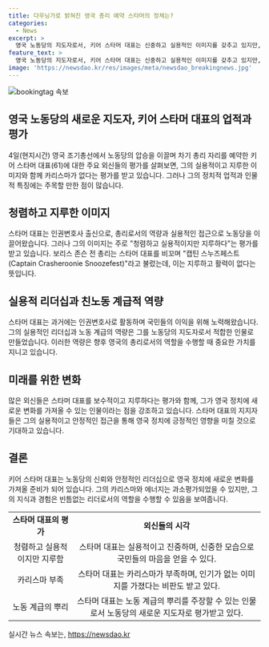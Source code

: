 ```yaml
---
title: 다우닝가로 밝혀진 영국 총리 예약 스타머의 정체는?
categories:
  - News
excerpt: >
  영국 노동당의 지도자로서, 키어 스타머 대표는 신중하고 실용적인 이미지를 갖추고 있지만, 일부에서는 카리스마가 부족하다는 비판을 받고 있다. 스타머 대표는 경제 성장과 사회 정의를 함께 추구하는 중도파로 평가받고 있으며, 노동당의 강화를 위해 다각도로 노력해왔다. 그러나 그의 조심성과 지루함은 일각에서는 부정적으로 평가되기도 했다. 스타머 대표는 실용주의적인 입장을 고수하며 국가 안보와 경제 발전을 중시하고 있지만, 그의 정치적 원칙 부재에 대한 비판도 존재한다.
feature_text: >
  영국 노동당의 지도자로서, 키어 스타머 대표는 신중하고 실용적인 이미지를 갖추고 있지만, 일부에서는 카리스마가 부족하다는 비판을 받고 있다. 스타머 대표는 경제 성장과 사회 정의를 함께 추구하는 중도파로 평가받고 있으며, 노동당의 강화를 위해 다각도로 노력해왔다. 그러나 그의 조심성과 지루함은 일각에서는 부정적으로 평가되기도 했다. 스타머 대표는 실용주의적인 입장을 고수하며 국가 안보와 경제 발전을 중시하고 있지만, 그의 정치적 원칙 부재에 대한 비판도 존재한다.
image: 'https://newsdao.kr/res/images/meta/newsdao_breakingnews.jpg'
---
```


<p><img src="https://newsdao.kr/res/images/meta/newsdao_breakingnews.jpg" alt="bookingtag 속보" /></p>

<h2 data-ke-size="size26">영국 노동당의 새로운 지도자, 키어 스타머 대표의 업적과 평가</h2>

<p data-ke-size="size16">4일(현지시간) 영국 조기총선에서 노동당의 압승을 이끌며 차기 총리 자리를 예약한 키어 스타머 대표(61)에 대한 주요 외신들의 평가를 살펴보면, 그의 실용적이고 지루한 이미지와 함께 카리스마가 없다는 평가를 받고 있습니다. 그러나 그의 정치적 업적과 인물적 특징에는 주목할 만한 점이 많습니다.</p>

<h2 data-ke-size="size24">청렴하고 지루한 이미지</h2>

<p data-ke-size="size16">스타머 대표는 인권변호사 출신으로, 총리로서의 역량과 실용적인 접근으로 노동당을 이끌어왔습니다. 그러나 그의 이미지는 주로 "청렴하고 실용적이지만 지루하다"는 평가를 받고 있습니다. 보리스 존슨 전 총리는 스타머 대표를 비꼬며 "캡틴 스누즈페스트(Captain Crasheroonie Snoozefest)"라고 불렀는데, 이는 지루하고 활력이 없다는 뜻입니다.</p>

<h2 data-ke-size="size24">실용적 리더십과 친노동 계급적 역량</h2>

<p data-ke-size="size16">스타머 대표는 과거에는 인권변호사로 활동하며 국민들의 이익을 위해 노력해왔습니다. 그의 실용적인 리더십과 노동 계급의 역량은 그를 노동당의 지도자로서 적합한 인물로 만들었습니다. 이러한 역량은 향후 영국의 총리로서의 역할을 수행할 때 중요한 가치를 지니고 있습니다.</p>

<h2 data-ke-size="size24">미래를 위한 변화</h2>

<p data-ke-size="size16">많은 외신들은 스타머 대표를 보수적이고 지루하다는 평가와 함께, 그가 영국 정치에 새로운 변화를 가져올 수 있는 인물이라는 점을 강조하고 있습니다. 스타머 대표의 지지자들은 그의 실용적이고 안정적인 접근을 통해 영국 정치에 긍정적인 영향을 미칠 것으로 기대하고 있습니다.</p>

<h2 data-ke-size="size24">결론</h2>

<p data-ke-size="size16">키어 스타머 대표는 노동당의 신뢰와 안정적인 리더십으로 영국 정치에 새로운 변화를 가져올 준비가 되어 있습니다. 그의 카리스마와 에너지는 과소평가되었을 수 있지만, 그의 지식과 경험은 빈틈없는 리더로서의 역할을 수행할 수 있음을 보여줍니다.</p>

<table>
    <tr>
        <td style="text-align: center; height: 17px;"><b>스타머 대표의 평가</b></td>
        <td style="text-align: center; height: 17px;"><b>외신들의 시각</b></td>
    </tr>
    <tr>
        <td style="text-align: center; height: 17px;">청렴하고 실용적이지만 지루함</td>
        <td style="text-align: center; height: 17px;">스타머 대표는 실용적이고 진중하며, 신중한 모습으로 국민들의 마음을 얻을 수 있다.</td>
    </tr>
    <tr>
        <td style="text-align: center; height: 17px;">카리스마 부족</td>
        <td style="text-align: center; height: 17px;">스타머 대표는 카리스마가 부족하며, 인기가 없는 이미지를 가졌다는 비판도 받고 있다.</td>
    </tr>
    <tr>
        <td style="text-align: center; height: 17px;">노동 계급의 뿌리</td>
        <td style="text-align: center; height: 17px;">스타머 대표는 노동 계급의 뿌리를 주장할 수 있는 인물로서 노동당의 새로운 지도자로 평가받고 있다.</td>
    </tr>
</table>
실시간 뉴스 속보는, <a href="https://newsdao.kr" rel="dofollow">https://newsdao.kr</a>


